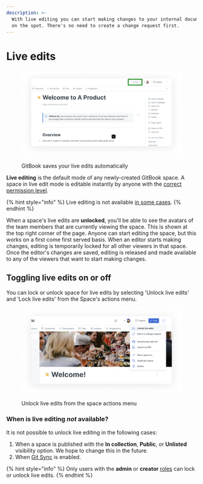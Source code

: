 ```yaml
---
description: >-
  With live editing you can start making changes to your internal documentation
  on the spot. There's no need to create a change request first.
---
```


# Live edits

<figure><img src="../../.gitbook/assets/saving.png" alt="A screenshot of a GitBook space. Near the top-right corner, &#x22;saving&#x22; is highlighted, showing how GitBook automatically saves your work in live edit mode."><figcaption><p>GitBook saves your live edits automatically</p></figcaption></figure>

**Live editing** is the default mode of any newly-created GitBook space. A space in live edit mode is editable instantly by anyone with the [correct permission level](../../account-management/member-management/).

{% hint style="info" %}
Live editing is not available [in some cases](live-edits.md#when-is-live-editing-not-available).
{% endhint %}

When a space's live edits are **unlocked**, you'll be able to see the avatars of the team members that are currently viewing the space. This is shown at the top right corner of the page. Anyone can start editing the space, but this works on a first come first served basis. When an editor starts making changes, editing is temporarily locked for all other viewers in that space. Once the editor's changes are saved, editing is released and made available to any of the viewers that want to start making changes.

## Toggling live edits on or off

You can lock or unlock space for live edits by selecting 'Unlock live edits' and 'Lock live edits' from the Space's actions menu.

<figure><img src="../../.gitbook/assets/Unlock live edits.png" alt=""><figcaption><p>Unlock live edits from the space actions menu</p></figcaption></figure>

### When is live editing _not_ available?

It is not possible to unlock live editing in the following cases:

1. When a space is published with the **In collection**, **Public**, or **Unlisted** visibility option. We hope to change this in the future.
2. When [Git Sync](../../product-tour/git-sync/) is enabled.

{% hint style="info" %}
Only users with the **admin** or **creator** [roles](../invite-members-to-your-organization/roles.md) can lock or unlock live edits.
{% endhint %}
